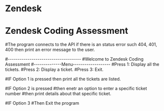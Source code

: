 # Zendesk
# Zendesk Coding Assessment

#The program connects to the API  if there is an status error such 404, 401, 400 then print an error message to the user.

#-------------------------------------
#Welcome to Zendesk Coding Assessment
#--------------Menu-------------------
#Press 1: Display all the tickets.
#Press 2: Display a ticket.
#Press 3: Exit.

#IF Option 1 is pressed then print all the tickets are listed.

#IF Option 2 is pressed
#then enetr an option to enter a specific ticket number
#then print details about that specific ticket.

#IF Option 3 
#Then Exit the program
